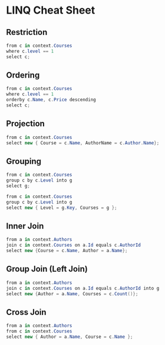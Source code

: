 # LINQ Cheat Sheet

## Restriction

```c#
from c in context.Courses
where c.level == 1
select c;
```

## Ordering

```c#
from c in context.Courses
where c.level == 1
orderby c.Name, c.Price descending
select c;
```

## Projection

```c#
from c in context.Courses
select new { Course = c.Name, AuthorName = c.Author.Name};
```

## Grouping

```c#
from c in context.Courses
group c by c.Level into g
select g;

from c in context.Courses
group c by c.Level into g
select new { Level = g.Key, Courses = g };
```

## Inner Join

```c#
from a in context.Authors
join c in context.Courses on a.Id equals c.AuthorId
select new {Course = c.Name, Author = a.Name};
```

## Group Join (Left Join)

```c#
from a in context.Authors
join c in context.Courses on a.Id equals c.AuthorId into g
select new {Author = a.Name, Courses = c.Count()};
```

## Cross Join

```c#
from a in context.Authors
from c in context.Courses
select new { Author = a.Name, Course = c.Name };
```
